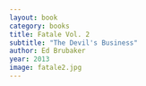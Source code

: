 ```yaml
---
layout: book
category: books
title: Fatale Vol. 2
subtitle: "The Devil's Business"
author: Ed Brubaker
year: 2013
image: fatale2.jpg
---
```

